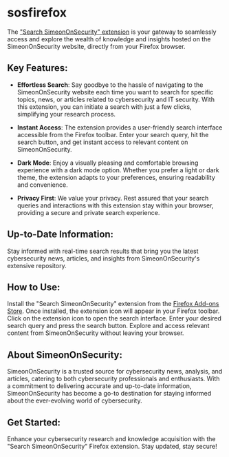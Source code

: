 # sosfirefox
The ["Search SimeonOnSecurity" extension](https://addons.mozilla.org/en-US/firefox/addon/search-simeononsecurity) is your gateway to seamlessly access and explore the wealth of knowledge and insights hosted on the SimeonOnSecurity website, directly from your Firefox browser.

## Key Features:

- **Effortless Search**: Say goodbye to the hassle of navigating to the SimeonOnSecurity website each time you want to search for specific topics, news, or articles related to cybersecurity and IT security. With this extension, you can initiate a search with just a few clicks, simplifying your research process.

- **Instant Access**: The extension provides a user-friendly search interface accessible from the Firefox toolbar. Enter your search query, hit the search button, and get instant access to relevant content on SimeonOnSecurity.

- **Dark Mode**: Enjoy a visually pleasing and comfortable browsing experience with a dark mode option. Whether you prefer a light or dark theme, the extension adapts to your preferences, ensuring readability and convenience.

- **Privacy First**: We value your privacy. Rest assured that your search queries and interactions with this extension stay within your browser, providing a secure and private search experience.

## Up-to-Date Information: 
Stay informed with real-time search results that bring you the latest cybersecurity news, articles, and insights from SimeonOnSecurity's extensive repository.

## How to Use:

Install the "Search SimeonOnSecurity" extension from the [Firefox Add-ons Store](https://addons.mozilla.org/en-US/firefox/addon/search-simeononsecurity/).
Once installed, the extension icon will appear in your Firefox toolbar.
Click on the extension icon to open the search interface.
Enter your desired search query and press the search button.
Explore and access relevant content from SimeonOnSecurity without leaving your browser.
## About SimeonOnSecurity:

SimeonOnSecurity is a trusted source for cybersecurity news, analysis, and articles, catering to both cybersecurity professionals and enthusiasts. With a commitment to delivering accurate and up-to-date information, SimeonOnSecurity has become a go-to destination for staying informed about the ever-evolving world of cybersecurity.

## Get Started:

Enhance your cybersecurity research and knowledge acquisition with the "Search SimeonOnSecurity" Firefox extension. Stay updated, stay secure!

